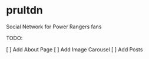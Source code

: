 # prultdn
Social Network for Power Rangers fans

TODO:

 [ ] Add About Page
 [ ] Add Image Carousel 
 [ ] Add Posts
